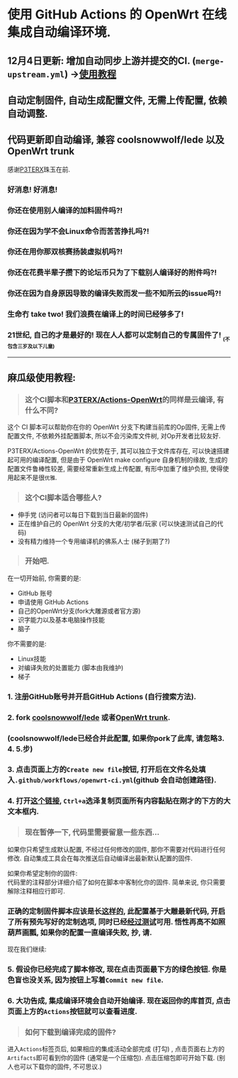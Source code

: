 # 使用 GitHub Actions 的 OpenWrt 在线集成自动编译环境.

## 12月4日更新: 增加自动同步上游并提交的CI. (`merge-upstream.yml`) →[使用教程](https://github.com/KFERMercer/OpenWrt-CI/blob/master/merge-upstream.md)

## 自动定制固件, 自动生成配置文件, 无需上传配置, 依赖自动调整.

## 代码更新即自动编译, 兼容 coolsnowwolf/lede 以及 OpenWrt trunk

感谢[P3TERX](https://github.com/P3TERX/Actions-OpenWrt)珠玉在前.

### 好消息! 好消息!
### 你还在使用别人编译的加料固件吗?!
### 你还在因为学不会Linux命令而苦苦挣扎吗?!
### 你还在用你那双核赛扬装虚拟机吗?!
### 你还在花费半辈子攒下的论坛币只为了下载别人编译好的附件吗?!
### 你还在因为自身原因导致的编译失败而发一些不知所云的issue吗?!
### 生命冇 take two! 我们浪费在编译上的时间已经够多了!
### 21世纪, 自己的才是最好的! 现在人人都可以定制自己的专属固件了! <sub><sub>(不包含三岁及以下儿童)</sub></sub>

---

## 麻瓜级使用教程:

> ### 这个CI脚本和[P3TERX/Actions-OpenWrt](https://github.com/P3TERX/Actions-OpenWrt)的同样是云编译, 有什么不同?

这个 CI 脚本可以帮助你在你的 OpenWrt 分支下构建当前库的Op固件, 无需上传配置文件, 不依赖外挂配置脚本, 所以不会污染库文件树, 对Op开发者比较友好.

P3TERX/Actions-OpenWrt 的优势在于, 其可以独立于文件库存在, 可以快速搭建起可用的编译配置, 但是由于 OpenWrt make configure 自身机制的缘故, 生成的配置文件鲁棒性较差, 需要经常重新生成上传配置, 有形中加重了维护负担, 使得使用起来不是很`优雅`.

> ### 这个CI脚本适合哪些人?

- 伸手党 (访问者可以每日下载到当日最新的固件)
- 正在维护自己的 OpenWrt 分支的大佬/初学者/玩家 (可以快速测试自己的代码)
- 没有精力维持一个专用编译机的佛系人士 (梯子到期了?)

> ### 开始吧.

在一切开始前, 你需要的是:

- GitHub 账号
- 申请使用 GitHub Actions
- 自己的OpenWrt分支(fork大雕源或者官方源)
- 识字能力以及基本电脑操作技能
- 脑子

你不需要的是:

- Linux技能
- 对编译失败的处置能力 (脚本由我维护)
- 梯子

### 1. 注册GitHub账号并开启GitHub Actions (自行搜索方法).

### 2. fork [coolsnowwolf/lede](https://github.com/coolsnowwolf/lede) 或者[OpenWrt trunk](https://github.com/openwrt/openwrt).

### (coolsnowwolf/lede已经合并此配置, 如果你pork了此库, 请忽略3. 4. 5.步)

### 3. 点击页面上方的`Create new file`按钮, 打开后在文件名处填入`.github/workflows/openwrt-ci.yml`(github 会自动创建路径).

### 4. 打开[这个链接](https://raw.githubusercontent.com/KFERMercer/OpenWrt-CI/master/openwrt-ci.yml), `Ctrl+a`选泽复制页面所有内容黏贴在刚才的下方的大文本框内.

> ### 现在暂停一下, 代码里需要留意一些东西...

如果你只希望生成默认配置, 不经过任何修改的固件, 那你不需要对代码进行任何修改. 自动集成工具会在每次推送后自动编译出最新默认配置的固件.

如果你希望定制你的固件:\
代码里的注释部分详细介绍了如何在脚本中客制化你的固件. 简单来说, 你只需要解除注释相应行即可.

### 正确的定制固件脚本应该是长[这样的](https://github.com/KFERMercer/OpenWrt-by-lean/blob/CI-demo/.github/workflows/openwrt-ci.yml), 此配置基于大雕最新代码, 开启了所有预先写好的定制选项, 同时已经[经过测试](https://github.com/KFERMercer/OpenWrt-by-lean/commit/d31390d3e7b5f178d4e3456d401ded557c207398/checks?check_suite_id=334570354)可用. 悟性再高不如照葫芦画瓢, 如果你的配置一直编译失败, 抄, 请.

现在我们继续:

### 5. 假设你已经完成了脚本修改, 现在点击页面最下方的绿色按钮. 你是色盲也没关系, 因为按钮上写着`Commit new file`.

### 6. 大功告成, 集成编译环境会自动开始编译. 现在返回你的库首页, 点击页面上方的`Actions`按钮就可以查看进度.

> ### 如何下载到编译完成的固件?

进入`Actions`标签页后, 如果相应的集成活动全部完成 (打勾) , 点击页面右上方的`Artifacts`即可看到你的固件 (通常是一个压缩包). 点击压缩包即可开始下载. (别人也可以下载你的固件, 不可思议.)
